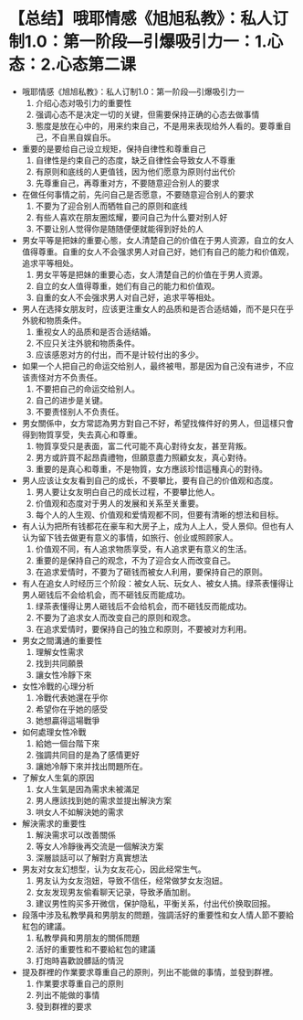 # 【总结】哦耶情感《旭旭私教》：私人订制1.0：第一阶段—引爆吸引力一：1.心态：2.心态第二课

-   哦耶情感《旭旭私教》：私人订制1.0：第一阶段—引爆吸引力一
    1.  介绍心态对吸引力的重要性
    2.  强调心态不是决定一切的关键，但需要保持正确的心态去做事情
    3.  態度是放在心中的，用来约束自己，不是用来表现给外人看的。要尊重自己，不自黑自娱自乐。
-   重要的是要给自己设立规矩，保持自律性和尊重自己
    1.  自律性是约束自己的态度，缺乏自律性会导致女人不尊重
    2.  有原则和底线的人更值钱，因为他们愿意为原则付出代价
    3.  先尊重自己，再尊重对方，不要随意迎合别人的要求
-   在做任何事情之前，先问自己是否愿意，不要随意迎合别人的要求
    1.  不要为了迎合别人而牺牲自己的原则和底线
    2.  有些人喜欢在朋友圈炫耀，要问自己为什么要对别人好
    3.  不要让别人觉得你是随随便便就能得到好处的人
-   男女平等是把妹的重要心態，女人清楚自己的价值在于男人资源，自立的女人值得尊重。自重的女人不会强求男人对自己好，她们有自己的能力和价值观，追求平等相处。
    1.  男女平等是把妹的重要心态，女人清楚自己的价值在于男人资源。
    2.  自立的女人值得尊重，她们有自己的能力和价值观。
    3.  自重的女人不会强求男人对自己好，追求平等相处。
-   男人在选择女朋友时，应该更注重女人的品质和是否合适结婚，而不是只在乎外貌和物质条件。
    1.  重视女人的品质和是否合适结婚。
    2.  不应只关注外貌和物质条件。
    3.  应该感恩对方的付出，而不是计较付出的多少。
-   如果一个人把自己的命运交给别人，最终被甩，那是因为自己没有进步，不应该责怪对方不负责任。
    1.  不要把自己的命运交给别人。
    2.  自己的进步是关键。
    3.  不要责怪别人不负责任。
-   男女關係中，女方常認為男方對自己不好，希望找條件好的男人，但這樣只會得到物質享受，失去真心和尊重。
    1.  物質享受只是表面，富二代可能不真心對待女友，甚至背叛。
    2.  男方或許買不起昂貴禮物，但願意盡力照顧女友，真心對待。
    3.  重要的是真心和尊重，不是物質，女方應該珍惜這種真心的對待。
-   男人应该让女友看到自己的成长，不要攀比，要有自己的价值观和态度。
    1.  男人要让女友明白自己的成长过程，不要攀比他人。
    2.  价值观和态度对于男人的发展和关系至关重要。
    3.  每个人的人生观、价值观和爱情观都不同，但要有清晰的想法和目标。
-   有人认为把所有钱都花在豪车和大房子上，成为人上人，受人景仰。但也有人认为留下钱去做更有意义的事情，如旅行、创业或照顾家人。
    1.  价值观不同，有人追求物质享受，有人追求更有意义的生活。
    2.  重要的是保持自己的观念，不为了迎合女人而改变自己。
    3.  在追求爱情时，不要为了砸钱而被女人利用，要保持自己的原则。
-   有人在追女人时经历三个阶段：被女人玩、玩女人、被女人搞。绿茶表懂得让男人砸钱后不会给机会，而不砸钱反而能成功。
    1.  绿茶表懂得让男人砸钱后不会给机会，而不砸钱反而能成功。
    2.  不要为了追求女人而改变自己的原则和观念。
    3.  在追求爱情时，要保持自己的独立和原则，不要被对方利用。
-   男女之間溝通的重要性
    1.  理解女性需求
    2.  找到共同願景
    3.  讓女性冷靜下來
-   女性冷戰的心理分析
    1.  冷戰代表她還在乎你
    2.  希望你在乎她的感受
    3.  她想贏得這場戰爭
-   如何處理女性冷戰
    1.  給她一個台階下來
    2.  強調共同目的是為了感情更好
    3.  讓她冷靜下來并找出問題所在。
-   了解女人生氣的原因
    1.  女人生氣是因為需求未被滿足
    2.  男人應該找到她的需求並提出解決方案
    3.  哄女人不如解決她的需求
-   解決需求的重要性
    1.  解決需求可以改善關係
    2.  等女人冷靜後再交流是一個解決方案
    3.  深層談話可以了解對方真實想法
-   男友对女友幻想型，认为女友花心，因此经常生气。
    1.  男友认为女友泡妞，导致不信任，经常做梦女友泡妞。
    2.  女友发现男友偷看聊天记录，导致矛盾加剧。
    3.  建议男性购买多开微信，保护隐私，平衡关系，付出代价换取回报。
-   段落中涉及私教學員和男朋友的問題，強調活好的重要性和女人情人節不要給紅包的建議。
    1.  私教學員和男朋友的關係問題
    2.  活好的重要性和不要給紅包的建議
    3.  打炮時喜歡說髒話的情況
-   提及群裡的作業要求尊重自己的原則，列出不能做的事情，並發到群裡。
    1.  作業要求尊重自己的原則
    2.  列出不能做的事情
    3.  發到群裡的要求
